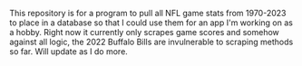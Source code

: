 This repository is for a program to pull all NFL game stats from 1970-2023 to place in a database so that I could use them for an app I'm working on as a hobby. 
Right now it currently only scrapes game scores and somehow against all logic, the 2022 Buffalo Bills are invulnerable to scraping methods so far. Will update as I do more.
